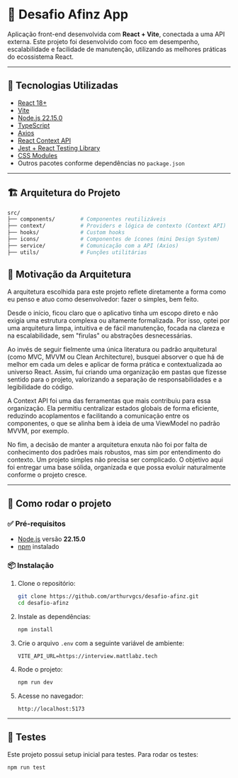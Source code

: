 # 🧠 Desafio Afinz App

Aplicação front-end desenvolvida com **React + Vite**, conectada a uma API externa. Este projeto foi desenvolvido com foco em desempenho, escalabilidade e facilidade de manutenção, utilizando as melhores práticas do ecossistema React.

---

## 🚀 Tecnologias Utilizadas

- [React 18+](https://reactjs.org/)
- [Vite](https://vitejs.dev/)
- [Node.js 22.15.0](https://nodejs.org/en/)
- [TypeScript](https://www.typescriptlang.org/)
- [Axios](https://axios-http.com/)
- [React Context API](https://react.dev/learn/passing-data-deeply-with-context)
- [Jest + React Testing Library](https://jestjs.io/pt-BR/docs/getting-started)
- [CSS Modules](https://github.com/css-modules/css-modules)
- Outros pacotes conforme dependências no `package.json`

---

## 🏗️ Arquitetura do Projeto

```bash
src/
├── components/        # Componentes reutilizáveis
├── context/           # Providers e lógica de contexto (Context API)
├── hooks/             # Custom hooks
├── icons/             # Componentes de ícones (mini Design System)
├── service/           # Comunicação com a API (Axios)
├── utils/             # Funções utilitárias
```

## 🔎 Motivação da Arquitetura

A arquitetura escolhida para este projeto reflete diretamente a forma como eu penso e atuo como desenvolvedor: fazer o simples, bem feito.

Desde o início, ficou claro que o aplicativo tinha um escopo direto e não exigia uma estrutura complexa ou altamente formalizada. Por isso, optei por uma arquitetura limpa, intuitiva e de fácil manutenção, focada na clareza e na escalabilidade, sem "firulas" ou abstrações desnecessárias.

Ao invés de seguir fielmente uma única literatura ou padrão arquitetural (como MVC, MVVM ou Clean Architecture), busquei absorver o que há de melhor em cada um deles e aplicar de forma prática e contextualizada ao universo React. Assim, fui criando uma organização em pastas que fizesse sentido para o projeto, valorizando a separação de responsabilidades e a legibilidade do código.

A Context API foi uma das ferramentas que mais contribuiu para essa organização. Ela permitiu centralizar estados globais de forma eficiente, reduzindo acoplamentos e facilitando a comunicação entre os componentes, o que se alinha bem à ideia de uma ViewModel no padrão MVVM, por exemplo.

No fim, a decisão de manter a arquitetura enxuta não foi por falta de conhecimento dos padrões mais robustos, mas sim por entendimento do contexto. Um projeto simples não precisa ser complicado. O objetivo aqui foi entregar uma base sólida, organizada e que possa evoluir naturalmente conforme o projeto cresce.

---

## 🚀 Como rodar o projeto

### ✅ Pré-requisitos

* [Node.js](https://nodejs.org/) versão **22.15.0**
* [npm](https://www.npmjs.com/) instalado

### 📦 Instalação

1. Clone o repositório:

   ```bash
   git clone https://github.com/arthurvgcs/desafio-afinz.git
   cd desafio-afinz
   ```

2. Instale as dependências:

   ```bash
   npm install
   ```

3. Crie o arquivo `.env` com a seguinte variável de ambiente:

   ```env
   VITE_API_URL=https://interview.mattlabz.tech
   ```

4. Rode o projeto:

   ```bash
   npm run dev
   ```

5. Acesse no navegador:

   ```
   http://localhost:5173
   ```

---

## 🧪 Testes

Este projeto possui setup inicial para testes. Para rodar os testes:

```bash
npm run test
```
